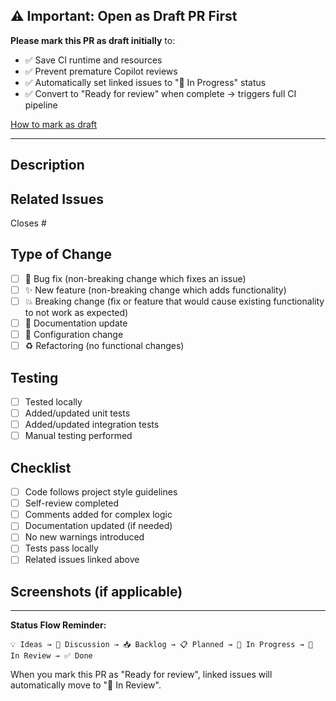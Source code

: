 <!-- SPDX-FileCopyrightText: 2025 SecPal -->
<!-- SPDX-License-Identifier: CC0-1.0 -->

## ⚠️ Important: Open as Draft PR First

**Please mark this PR as draft initially** to:

- ✅ Save CI runtime and resources
- ✅ Prevent premature Copilot reviews
- ✅ Automatically set linked issues to "🚧 In Progress" status
- ✅ Convert to "Ready for review" when complete → triggers full CI pipeline

[How to mark as draft](https://docs.github.com/en/pull-requests/collaborating-with-pull-requests/proposing-changes-to-your-work-with-pull-requests/changing-the-stage-of-a-pull-request)

---

## Description

<!-- Describe what this PR accomplishes -->

## Related Issues

<!-- Link issues using "Closes #123" to enable automatic project status updates -->

Closes #

## Type of Change

- [ ] 🐛 Bug fix (non-breaking change which fixes an issue)
- [ ] ✨ New feature (non-breaking change which adds functionality)
- [ ] 💥 Breaking change (fix or feature that would cause existing functionality to not work as expected)
- [ ] 📝 Documentation update
- [ ] 🔧 Configuration change
- [ ] ♻️ Refactoring (no functional changes)

## Testing

<!-- Describe the tests you ran and how to reproduce them -->

- [ ] Tested locally
- [ ] Added/updated unit tests
- [ ] Added/updated integration tests
- [ ] Manual testing performed

## Checklist

- [ ] Code follows project style guidelines
- [ ] Self-review completed
- [ ] Comments added for complex logic
- [ ] Documentation updated (if needed)
- [ ] No new warnings introduced
- [ ] Tests pass locally
- [ ] Related issues linked above

## Screenshots (if applicable)

<!-- Add screenshots to help explain your changes -->

---

**Status Flow Reminder:**

```
💡 Ideas → 💬 Discussion → 📥 Backlog → 📋 Planned → 🚧 In Progress → 👀 In Review → ✅ Done
```

When you mark this PR as "Ready for review", linked issues will automatically move to "👀 In Review".
